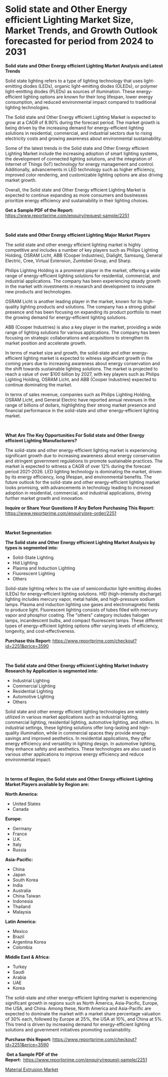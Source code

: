 <p><h1>Solid state and Other Energy efficient Lighting Market Size, Market Trends, and Growth Outlook forecasted for period from 2024 to 2031</h1></p><p><strong>Solid state and Other Energy efficient Lighting Market Analysis and Latest Trends</strong></p>
<p><p>Solid state lighting refers to a type of lighting technology that uses light-emitting diodes (LEDs), organic light-emitting diodes (OLEDs), or polymer light-emitting diodes (PLEDs) as sources of illumination. These energy-efficient lighting options are known for their long lifespan, lower energy consumption, and reduced environmental impact compared to traditional lighting technologies.</p><p>The Solid state and Other Energy efficient Lighting Market is expected to grow at a CAGR of 8.90% during the forecast period. The market growth is being driven by the increasing demand for energy-efficient lighting solutions in residential, commercial, and industrial sectors due to rising electricity costs and growing awareness about environmental sustainability.</p><p>Some of the latest trends in the Solid state and Other Energy efficient Lighting Market include the increasing adoption of smart lighting systems, the development of connected lighting solutions, and the integration of Internet of Things (IoT) technology for energy management and control. Additionally, advancements in LED technology such as higher efficiency, improved color rendering, and customizable lighting options are also driving market growth.</p><p>Overall, the Solid state and Other Energy efficient Lighting Market is expected to continue expanding as more consumers and businesses prioritize energy efficiency and sustainability in their lighting choices.</p></p>
<p><strong>Get a Sample PDF of the Report:&nbsp;</strong> <a href="https://www.reportprime.com/enquiry/request-sample/2251">https://www.reportprime.com/enquiry/request-sample/2251</a></p>
<p>&nbsp;</p>
<p><strong>Solid state and Other Energy efficient Lighting Major Market Players</strong></p>
<p><p>The solid state and other energy efficient lighting market is highly competitive and includes a number of key players such as Philips Lighting Holding, OSRAM Licht, ABB (Cooper Industries), Dialight, Samsung, General Electric, Cree, Virtual Extension, Zumtobel Group, and Sharp.</p><p>Philips Lighting Holding is a prominent player in the market, offering a wide range of energy-efficient lighting solutions for residential, commercial, and industrial applications. The company has been experiencing steady growth in the market with investments in research and development to innovate new products and technologies.</p><p>OSRAM Licht is another leading player in the market, known for its high-quality lighting products and solutions. The company has a strong global presence and has been focusing on expanding its product portfolio to meet the growing demand for energy-efficient lighting solutions.</p><p>ABB (Cooper Industries) is also a key player in the market, providing a wide range of lighting solutions for various applications. The company has been focusing on strategic collaborations and acquisitions to strengthen its market position and accelerate growth.</p><p>In terms of market size and growth, the solid-state and other energy-efficient lighting market is expected to witness significant growth in the coming years due to increasing awareness about energy conservation and the shift towards sustainable lighting solutions. The market is projected to reach a value of over $100 billion by 2027, with key players such as Philips Lighting Holding, OSRAM Licht, and ABB (Cooper Industries) expected to continue dominating the market.</p><p>In terms of sales revenue, companies such as Philips Lighting Holding, OSRAM Licht, and General Electric have reported annual revenues in the range of billions of dollars, highlighting their strong market presence and financial performance in the solid-state and other energy-efficient lighting market.</p></p>
<p>&nbsp;</p>
<p><strong>What Are The Key Opportunities For Solid state and Other Energy efficient Lighting Manufacturers?</strong></p>
<p><p>The solid-state and other energy-efficient lighting market is experiencing significant growth due to increasing awareness about energy conservation and stringent government regulations to promote sustainable practices. The market is expected to witness a CAGR of over 12% during the forecast period 2021-2026. LED lighting technology is dominating the market, driven by its energy efficiency, long lifespan, and environmental benefits. The future outlook for the solid-state and other energy-efficient lighting market looks promising, with advancements in technology leading to increased adoption in residential, commercial, and industrial applications, driving further market growth and innovation.</p></p>
<p><strong>Inquire or Share Your Questions If Any Before Purchasing This Report:</strong> <a href="https://www.reportprime.com/enquiry/pre-order/2251">https://www.reportprime.com/enquiry/pre-order/2251</a></p>
<p>&nbsp;</p>
<p><strong>Market Segmentation</strong></p>
<p><strong>The Solid state and Other Energy efficient Lighting Market Analysis by types is segmented into:</strong></p>
<p><ul><li>Solid-State Lighting</li><li>Hid Lighting</li><li>Plasma and Induction Lighting</li><li>Fluorescent Lighting</li><li>Others</li></ul></p>
<p><p>Solid-state lighting refers to the use of semiconductor light-emitting diodes (LEDs) for energy-efficient lighting solutions. HID (high-intensity discharge) lighting includes mercury vapor, metal halide, and high-pressure sodium lamps. Plasma and induction lighting use gases and electromagnetic fields to produce light. Fluorescent lighting consists of tubes filled with mercury vapor and phosphor coating. The "others" category includes halogen lamps, incandescent bulbs, and compact fluorescent lamps. These different types of energy-efficient lighting options offer varying levels of efficiency, longevity, and cost-effectiveness.</p></p>
<p><strong>Purchase this Report:&nbsp;</strong><a href="https://www.reportprime.com/checkout?id=2251&price=3590">https://www.reportprime.com/checkout?id=2251&price=3590</a></p>
<p>&nbsp;</p>
<p><strong>The Solid state and Other Energy efficient Lighting Market Industry Research by Application is segmented into:</strong></p>
<p><ul><li>Industrial Lighting</li><li>Commercial Lighting</li><li>Residential Lighting</li><li>Automotive Lighting</li><li>Others</li></ul></p>
<p><p>Solid state and other energy efficient lighting technologies are widely utilized in various market applications such as industrial lighting, commercial lighting, residential lighting, automotive lighting, and others. In industrial settings, these lighting solutions offer long-lasting and high-quality illumination, while in commercial spaces they provide energy savings and improved aesthetics. In residential applications, they offer energy efficiency and versatility in lighting design. In automotive lighting, they enhance safety and aesthetics. These technologies are also used in various other applications to improve energy efficiency and reduce environmental impact.</p></p>
<p>&nbsp;</p>
<p><strong>In terms of Region, the Solid state and Other Energy efficient Lighting Market Players available by Region are:</strong></p>
<p>
    <p> <strong> North America: </strong>
        <ul>
            <li>United States</li>
            <li>Canada</li>
        </ul>
        </p> 
    <p> <strong> Europe: </strong>
        <ul>
            <li>Germany</li>
            <li>France</li>
            <li>U.K.</li>
            <li>Italy</li>
            <li>Russia</li>
        </ul>
        </p> 
    <p> <strong> Asia-Pacific: </strong>
        <ul>
            <li>China</li>
            <li>Japan</li>
            <li>South Korea</li>
            <li>India</li>
            <li>Australia</li>
            <li>China Taiwan</li>
            <li>Indonesia</li>
            <li>Thailand</li>
            <li>Malaysia</li>
        </ul>
        </p> 
    <p> <strong> Latin America: </strong>
        <ul>
            <li>Mexico</li>
            <li>Brazil</li>
            <li>Argentina Korea</li>
            <li>Colombia</li>
        </ul>
        </p> 
    <p> <strong> Middle East & Africa: </strong>
        <ul>
            <li>Turkey</li>
            <li>Saudi</li>
            <li>Arabia</li>
            <li>UAE</li>
            <li>Korea</li>
        </ul>
    </p>
    </p>
<p><p>The solid-state and other energy-efficient lighting market is experiencing significant growth in regions such as North America, Asia-Pacific, Europe, the USA, and China. Among these, North America and Asia-Pacific are expected to dominate the market with a market share percentage valuation of 30% each, followed by Europe at 25%, the USA at 10%, and China at 5%. This trend is driven by increasing demand for energy-efficient lighting solutions and government initiatives promoting sustainability.</p></p>
<p><strong>Purchase this Report: </strong><a href="https://www.reportprime.com/checkout?id=2251&price=3590">https://www.reportprime.com/checkout?id=2251&price=3590</a></p>
<p>&nbsp;<strong>Get a Sample PDF of the Report:&nbsp;&nbsp;</strong><a href="https://www.reportprime.com/enquiry/request-sample/2251">https://www.reportprime.com/enquiry/request-sample/2251</a></p>
<p><strong></strong></p>
<p><p><a href="https://cautious-neon-760.notion.site/Material-Extrusion-Market-Size-Reflecting-a-Forecast-Till-2031-Market-By-Type-By-Application-and-B-9827cacd94524747ac1896f5b05a9dce">Material Extrusion Market</a></p></p>